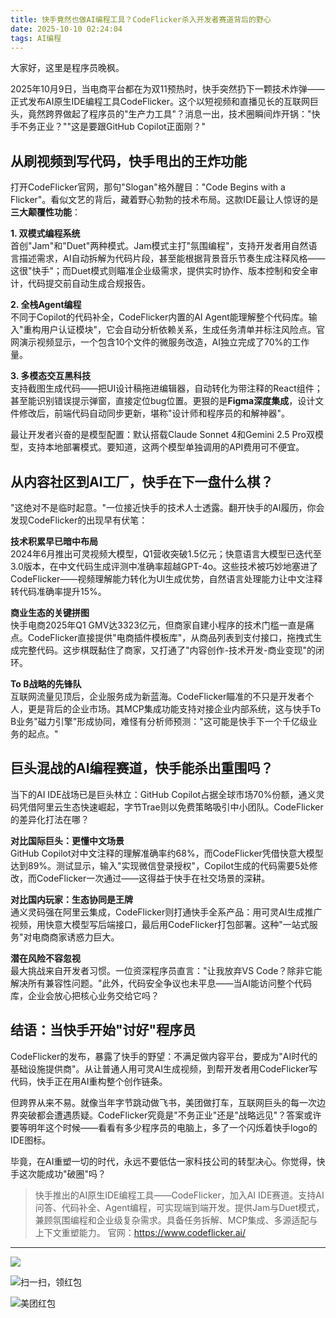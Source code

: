 ```yaml
---
title: 快手竟然也做AI编程工具？CodeFlicker杀入开发者赛道背后的野心
date: 2025-10-10 02:24:04
tags: AI编程
---
```


大家好，这里是程序员晚枫。

2025年10月9日，当电商平台都在为双11预热时，快手突然扔下一颗技术炸弹——正式发布AI原生IDE编程工具CodeFlicker。这个以短视频和直播见长的互联网巨头，竟然跨界做起了程序员的"生产力工具"？消息一出，技术圈瞬间炸开锅："快手不务正业？""这是要跟GitHub Copilot正面刚？"

## 从刷视频到写代码，快手甩出的王炸功能

打开CodeFlicker官网，那句"Slogan"格外醒目："Code Begins with a Flicker"。看似文艺的背后，藏着野心勃勃的技术布局。这款IDE最让人惊讶的是**三大颠覆性功能**：

**1. 双模式编程系统**  
首创"Jam"和"Duet"两种模式。Jam模式主打"氛围编程"，支持开发者用自然语言描述需求，AI自动拆解为代码片段，甚至能根据背景音乐节奏生成注释风格——这很"快手"；而Duet模式则瞄准企业级需求，提供实时协作、版本控制和安全审计，代码提交前自动生成合规报告。

**2. 全栈Agent编程**  
不同于Copilot的代码补全，CodeFlicker内置的AI Agent能理解整个代码库。输入"重构用户认证模块"，它会自动分析依赖关系，生成任务清单并标注风险点。官网演示视频显示，一个包含10个文件的微服务改造，AI独立完成了70%的工作量。

**3. 多模态交互黑科技**  
支持截图生成代码——把UI设计稿拖进编辑器，自动转化为带注释的React组件；甚至能识别错误提示弹窗，直接定位bug位置。更狠的是**Figma深度集成**，设计文件修改后，前端代码自动同步更新，堪称"设计师和程序员的和解神器"。

最让开发者兴奋的是模型配置：默认搭载Claude Sonnet 4和Gemini 2.5 Pro双模型，支持本地部署模式。要知道，这两个模型单独调用的API费用可不便宜。

## 从内容社区到AI工厂，快手在下一盘什么棋？

"这绝对不是临时起意。"一位接近快手的技术人士透露。翻开快手的AI履历，你会发现CodeFlicker的出现早有伏笔：

**技术积累早已暗中布局**  
2024年6月推出可灵视频大模型，Q1营收突破1.5亿元；快意语言大模型已迭代至3.0版本，在中文代码生成评测中准确率超越GPT-4o。这些技术被巧妙地塞进了CodeFlicker——视频理解能力转化为UI生成优势，自然语言处理能力让中文注释转代码准确率提升15%。

**商业生态的关键拼图**  
快手电商2025年Q1 GMV达3323亿元，但商家自建小程序的技术门槛一直是痛点。CodeFlicker直接提供"电商插件模板库"，从商品列表到支付接口，拖拽式生成完整代码。这步棋既黏住了商家，又打通了"内容创作-技术开发-商业变现"的闭环。

**To B战略的先锋队**  
互联网流量见顶后，企业服务成为新蓝海。CodeFlicker瞄准的不只是开发者个人，更是背后的企业市场。其MCP集成功能支持对接企业内部系统，这与快手To B业务"磁力引擎"形成协同，难怪有分析师预测："这可能是快手下一个千亿级业务的起点。"

## 巨头混战的AI编程赛道，快手能杀出重围吗？

当下的AI IDE战场已是巨头林立：GitHub Copilot占据全球市场70%份额，通义灵码凭借阿里云生态快速崛起，字节Trae则以免费策略吸引中小团队。CodeFlicker的差异化打法在哪？

**对比国际巨头：更懂中文场景**  
GitHub Copilot对中文注释的理解准确率约68%，而CodeFlicker凭借快意大模型达到89%。测试显示，输入"实现微信登录授权"，Copilot生成的代码需要5处修改，而CodeFlicker一次通过——这得益于快手在社交场景的深耕。

**对比国内玩家：生态协同是王牌**  
通义灵码强在阿里云集成，CodeFlicker则打通快手全系产品：用可灵AI生成推广视频，用快意大模型写后端接口，最后用CodeFlicker打包部署。这种"一站式服务"对电商商家诱惑力巨大。

**潜在风险不容忽视**  
最大挑战来自开发者习惯。一位资深程序员直言："让我放弃VS Code？除非它能解决所有兼容性问题。"此外，代码安全争议也未平息——当AI能访问整个代码库，企业会放心把核心业务交给它吗？

## 结语：当快手开始"讨好"程序员

CodeFlicker的发布，暴露了快手的野望：不满足做内容平台，要成为"AI时代的基础设施提供商"。从让普通人用可灵AI生成视频，到帮开发者用CodeFlicker写代码，快手正在用AI重构整个创作链条。

但跨界从来不易。就像当年字节跳动做飞书，美团做打车，互联网巨头的每一次边界突破都会遭遇质疑。CodeFlicker究竟是"不务正业"还是"战略远见"？答案或许要等明年这个时候——看看有多少程序员的电脑上，多了一个闪烁着快手logo的IDE图标。

毕竟，在AI重塑一切的时代，永远不要低估一家科技公司的转型决心。你觉得，快手这次能成功"破圈"吗？

> 快手推出的AI原生IDE编程工具——CodeFlicker，加入AI IDE赛道。支持AI问答、代码补全、Agent编程，可实现端到端开发。提供Jam与Duet模式，兼顾氛围编程和企业级复杂需求。具备任务拆解、MCP集成、多源适配与上下文重塑能力。
> 官网：https://www.codeflicker.ai/

---


![](https://cos.python-office.com/ads/gzh/sub-py.jpg)

![扫一扫，领红包](https://raw.gitcode.com/user-images/assets/5027920/84b09492-5f26-4c39-8e30-f056839d1993/6152d8017a3595256e51cbd9e08e148b.png '6152d8017a3595256e51cbd9e08e148b.png')
  
![美团红包](https://raw.gitcode.com/user-images/assets/5027920/84f473b9-6373-46f4-beea-b671bddc637c/6d283319df13b09a3f74a9f19bf18a97.jpg '6d283319df13b09a3f74a9f19bf18a97.jpg')



